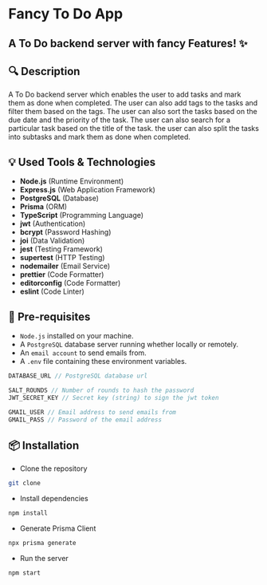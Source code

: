 # Fancy To Do App

## A To Do backend server with fancy Features! ✨

## 🔍 Description

A To Do backend server which enables the user to add tasks and mark them as done when completed. The user can also add tags to the tasks and filter them based on the tags. The user can also sort the tasks based on the due date and the priority of the task. The user can also search for a particular task based on the title of the task. the user can also split the tasks into subtasks and mark them as done when completed.

## 💡 Used Tools & Technologies

- **Node.js** (Runtime Environment)
- **Express.js** (Web Application Framework)
- **PostgreSQL** (Database)
- **Prisma** (ORM)
- **TypeScript** (Programming Language)
- **jwt** (Authentication)
- **bcrypt** (Password Hashing)
- **joi** (Data Validation)
- **jest** (Testing Framework)
- **supertest** (HTTP Testing)
- **nodemailer** (Email Service)
- **prettier** (Code Formatter)
- **editorconfig** (Code Formatter)
- **eslint** (Code Linter)

## 🔧 Pre-requisites

- `Node.js` installed on your machine.
- A `PostgreSQL` database server running whether locally or remotely.
- An `email account` to send emails from.
- A `.env` file containing these environment variables.

```js
DATABASE_URL // PostgreSQL database url

SALT_ROUNDS // Number of rounds to hash the password
JWT_SECRET_KEY // Secret key (string) to sign the jwt token

GMAIL_USER // Email address to send emails from
GMAIL_PASS // Password of the email address
```

## 📦 Installation

- Clone the repository

```bash
git clone
```

- Install dependencies

```bash
npm install
```

- Generate Prisma Client

```bash
npx prisma generate
```

- Run the server

```bash
npm start
```
